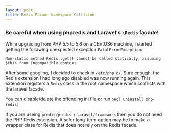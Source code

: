 ```yaml
---
layout: post
title: Redis Facade Namespace Collision
---
```


### Be careful when using phpredis and Laravel's `\Redis` facade!

While upgrading from PHP 5.5 to 5.6 on a CEntOS6 machine, I started getting the following unexpected exception `FatalErrorException`:
```
Non-static method Redis::get() cannot be called statically, assuming $this from incompatible context
```

After some googling, I decided to check in `/etc/php.d/`. Sure enough, the Redis extension I had long ago disabled was now running again.
This extension registers a `Redis` class in the root namespace which conflicts with the laravel facade. 

You can disable/delete the offending ini file or run `pecl uninstall php-redis`;

If you are useing `predis/predis` + `laravel/framework` then you do not need the PHP Redis extension. A safer long-term option may be to
make a wrapper class for Redis that does not rely on the Redis facade.
